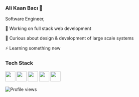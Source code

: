 
### Ali Kaan Bacı 👋

Software Engineer, 

🔭 Working on full stack web development

🌱 Curious about design & development of large scale systems

⚡ Learning something new

### Tech Stack
<p float="left">
  <img height="32" width="32" src="https://cdn.jsdelivr.net/npm/simple-icons@v4/icons/java.svg" />   
  <img height="32" width="32" src="https://cdn.jsdelivr.net/npm/simple-icons@v4/icons/javascript.svg" /> 
  <img height="32" width="32" src="https://cdn.jsdelivr.net/npm/simple-icons@v4/icons/python.svg" />
  <img height="32" width="32" src="https://cdn.jsdelivr.net/npm/simple-icons@v4/icons/spring.svg" />
  <img height="32" width="32" src="https://cdn.jsdelivr.net/npm/simple-icons@v4/icons/angular.svg" />  
</p>

![Profile views](https://gpvc.arturio.dev/alikaanbaci)

<!--
**alikaanbaci/alikaanbaci** is a ✨ _special_ ✨ repository because its `README.md` (this file) appears on your GitHub profile.

Here are some ideas to get you started:


- 🌱 I’m currently learning ...
- 👯 I’m looking to collaborate on ...
- 🤔 I’m looking for help with ...
- 💬 Ask me about ...
- 📫 How to reach me: ...
- 😄 Pronouns: ...
- ⚡ Fun fact: ...
-->


